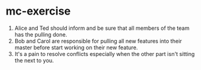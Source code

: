 # mc-exercise

1. Alice and Ted should inform and be sure that all members of the team has the  pulling done. 
2. Bob and Carol are responsible for pulling all new features into their master before start working on their new feature.
3. It's a pain to resolve conflicts especially when the other part isn't sitting the next to you.
